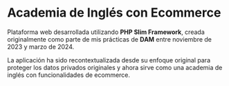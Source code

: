 # Academia de Inglés con Ecommerce

Plataforma web desarrollada utilizando **PHP Slim Framework**, creada originalmente como parte de mis prácticas de **DAM** entre noviembre de 2023 y marzo de 2024.

La aplicación ha sido recontextualizada desde su enfoque original para proteger los datos privados originales y ahora sirve como una academia de inglés con funcionalidades de ecommerce.
